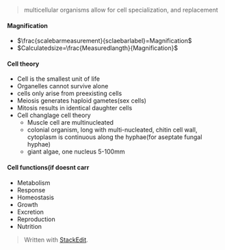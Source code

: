  > multicellular organisms allow for cell specialization, and replacement
#### Magnification
 - $\frac{scalebarmeasurement}{sclaebarlabel}=Magnification$
 - $Calculatedsize=\frac{Measuredlangth}{Magnification}$
#### Cell theory
 - Cell is the smallest unit of life
 - Organelles cannot survive alone
 - cells only arise from preexisting cells
 - Meiosis generates haploid gametes(sex cells)
 - Mitosis results in identical daughter cells
 - Cell changlage cell theory
	 - Muscle cell are multinucleated
	 - colonial organism, long with multi-nucleated, chitin cell wall, cytoplasm is continuous along the hyphae(for aseptate fungal hyphae)
	 - giant algae, one nucleus 5-100mm
#### Cell functions(if doesnt carr
 - Metabolism
 - Response
 - Homeostasis
 - Growth
 - Excretion
 - Reproduction
 - Nutrition
> Written with [StackEdit](https://stackedit.io/).
<!--stackedit_data:
eyJoaXN0b3J5IjpbLTEzNDEzMjQyNzAsMTMzMzU3NjgyOCwtMT
Q0MzE0NjA1OCwtMTA3OTc1NTQ0Nl19
-->